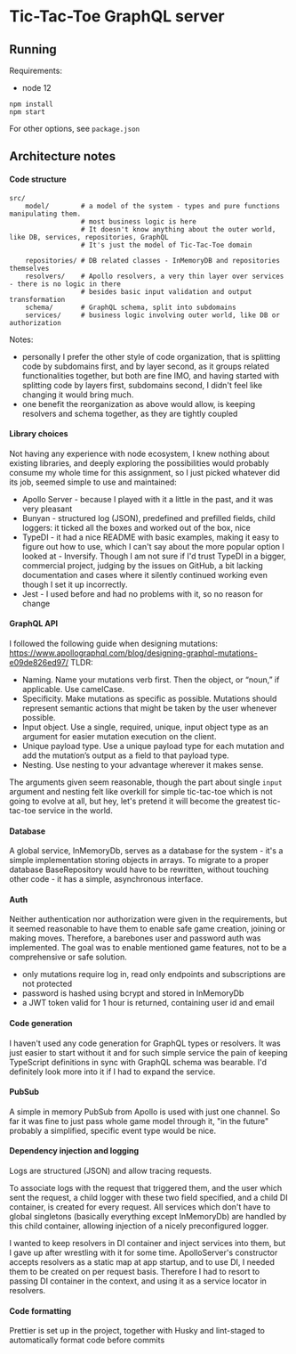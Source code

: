 # Tic-Tac-Toe GraphQL server
## Running
Requirements:
* node 12

```
npm install
npm start 
```

For other options, see `package.json`

## Architecture notes

#### Code structure

```
src/
    model/        # a model of the system - types and pure functions manipulating them.
                  # most business logic is here 
                  # It doesn't know anything about the outer world, like DB, services, repositories, GraphQL
                  # It's just the model of Tic-Tac-Toe domain

    repositories/ # DB related classes - InMemoryDB and repositories themselves
    resolvers/    # Apollo resolvers, a very thin layer over services - there is no logic in there
                  # besides basic input validation and output transformation
    schema/       # GraphQL schema, split into subdomains
    services/     # business logic involving outer world, like DB or authorization 
```

Notes:
* personally I prefer the other style of code organization, that is splitting code by subdomains
  first, and by layer second, as it groups related functionalities together, but both are fine IMO,
  and having started with splitting code by layers first, subdomains second, I didn't feel like 
  changing it would bring much.
* one benefit the reorganization as above would allow, is keeping resolvers and schema together,
  as they are tightly coupled

#### Library choices

Not having any experience with node ecosystem, I knew nothing about existing libraries,
and deeply exploring the possibilities would probably consume my whole time for this assignment,
so I just picked whatever did its job, seemed simple to use and maintained:
* Apollo Server - because I played with it a little in the past, and it was very pleasant
* Bunyan - structured log (JSON), predefined and prefilled fields, child loggers: 
           it ticked all the boxes and worked out of the box, nice
* TypeDI - it had a nice README with basic examples, making it easy to figure out how to use,
           which I can't say about the more popular option I looked at - Inversify. Though I am not
           sure if I'd trust TypeDI in a bigger, commercial project, judging by the issues on GitHub,
           a bit lacking documentation and cases where it silently continued working even though 
           I set it up incorrectly.
* Jest - I used before and had no problems with it, so no reason for change

#### GraphQL API
I followed the following guide when designing mutations:
https://www.apollographql.com/blog/designing-graphql-mutations-e09de826ed97/
TLDR:
* Naming. Name your mutations verb first. Then the object, or “noun,” if applicable. Use camelCase.
* Specificity. Make mutations as specific as possible. Mutations should represent semantic actions that might be taken by the user whenever possible.
* Input object. Use a single, required, unique, input object type as an argument for easier mutation execution on the client.
* Unique payload type. Use a unique payload type for each mutation and add the mutation’s output as a field to that payload type.
* Nesting. Use nesting to your advantage wherever it makes sense.

The arguments given seem reasonable, though the part about single `input` argument and nesting felt
like overkill for simple tic-tac-toe which is not going to evolve at all, but hey, let's pretend
it will become the greatest tic-tac-toe service in the world. 

#### Database
A global service, InMemoryDb, serves as a database for the system - it's a simple implementation
storing objects in arrays. To migrate to a proper database BaseRepository would have to be 
rewritten, without touching other code - it has a simple, asynchronous interface.

#### Auth

Neither authentication nor authorization were given in the requirements,
but it seemed reasonable to have them to enable safe game creation, joining or making moves.
Therefore, a barebones user and password auth was implemented. The goal was to enable mentioned 
game features, not to be a comprehensive or safe solution.    

* only mutations require log in, read only endpoints and subscriptions are not protected
* password is hashed using bcrypt and stored in InMemoryDb
* a JWT token valid for 1 hour is returned, containing user id and email 

#### Code generation
I haven't used any code generation for GraphQL types or resolvers. It was just easier to start 
without it and for such simple service the pain of keeping TypeScript definitions in sync with GraphQL 
schema was bearable. I'd definitely look more into it if I had to expand the service.

#### PubSub
A simple in memory PubSub from Apollo is used with just one channel. So far it was fine to just pass
whole game model through it, "in the future" probably a simplified, specific event type would be nice.

#### Dependency injection and logging
Logs are structured (JSON) and allow tracing requests.

To associate logs with the request that triggered them, and the user which sent the request,
a child logger with these two field specified, and a child DI container, is created for every request.
All services which don't have to global singletons (basically everything except InMemoryDb)
are handled by this child container, allowing injection of a nicely preconfigured logger.

I wanted to keep resolvers in DI container and inject services into them, but I gave up after 
wrestling with it for some time. ApolloServer's constructor accepts resolvers as a static map at
app startup, and to use DI, I needed them to be created on per request basis. Therefore I had to 
resort to passing DI container in the context, and using it as a service locator in resolvers.

#### Code formatting
Prettier is set up in the project, together with Husky and lint-staged to automatically format code
before commits
